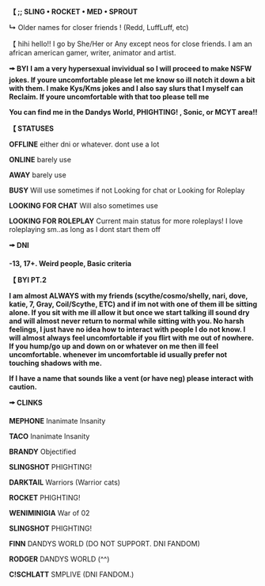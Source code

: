 **【 ;; SLING • ROCKET • MED • SPROUT**

**↳** Older names for closer friends ! (Redd, LuffLuff, etc)

【 hihi hello!! I go by She/Her or Any except neos for close friends. I am an african american gamer, writer, animator and artist. 

**🠚 BYI**
**I am a very hypersexual invividual so I will proceed to make NSFW jokes. If youre uncomfortable please let me know so ill notch it down a bit with them. I make Kys/Kms jokes and I also say slurs that I myself can Reclaim. If youre uncomfortable with that too please tell me**

**You can find me in the Dandys World, PHIGHTING! , Sonic, or MCYT area!!**

**【 STATUSES**

**OFFLINE** either dni or whatever. dont use a lot

**ONLINE** barely use

**AWAY** barely use

**BUSY** Will use sometimes if not Looking for chat or Looking for Roleplay

**LOOKING FOR CHAT** Will also sometimes use

**LOOKING FOR ROLEPLAY** Current main status for more roleplays! I love roleplaying sm..as long as I dont start them off

**🠚 DNI**

**-13, 17+. Weird people, Basic criteria**

**【 BYI PT.2**

**I am almost ALWAYS with my friends (scythe/cosmo/shelly, nari, dove, katie, 7, Gray, Coil/Scythe, ETC) and if im not with one of them ill be sitting alone. If you sit with me ill allow it but once we start talking ill sound dry and will almost never return to normal while sitting with you. No harsh feelings, I just have no idea how to interact with people I do not know. I will almost always feel uncomfortable if you flirt with me out of nowhere. If you hump/go up and down on or whatever on me then ill feel uncomfortable. whenever im uncomfortable id usually prefer not touching shadows with me.**

**If I have a name that sounds like a vent (or have neg) please interact with caution.**

**🠚 CLINKS**

**MEPHONE** Inanimate Insanity

**TACO** Inanimate Insanity

**BRANDY** Objectified

**SLINGSHOT** PHIGHTING!

**DARKTAIL** Warriors (Warrior cats)

**ROCKET** PHIGHTING!

**WENIMINIGIA** War of 02

**SLINGSHOT** PHIGHTING!

**FINN** DANDYS WORLD (DO NOT SUPPORT. DNI FANDOM)

**RODGER** DANDYS WORLD (^^)

**C!SCHLATT** SMPLIVE (DNI FANDOM.)
